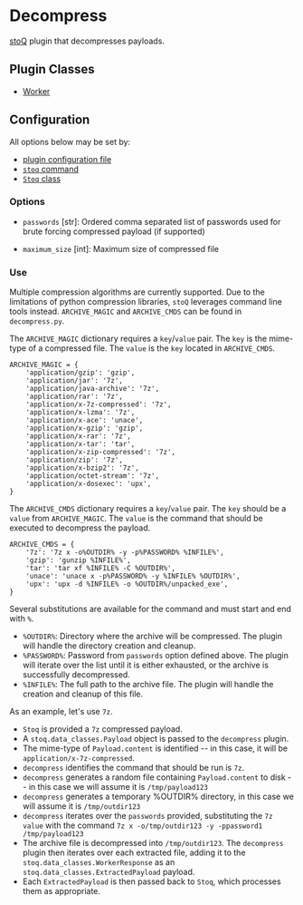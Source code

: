 # Decompress

[stoQ](https://stoq-framework.readthedocs.io/en/latest/index.html) plugin that decompresses payloads.

## Plugin Classes

- [Worker](https://stoq-framework.readthedocs.io/en/latest/dev/workers.html)

## Configuration

All options below may be set by:

- [plugin configuration file](https://stoq-framework.readthedocs.io/en/latest/dev/plugin_overview.html#configuration)
- [`stoq` command](https://stoq-framework.readthedocs.io/en/latest/gettingstarted.html#plugin-options)
- [`Stoq` class](https://stoq-framework.readthedocs.io/en/latest/dev/core.html?highlight=plugin_opts#using-providers)

### Options

- `passwords` [str]: Ordered comma separated list of passwords used for brute forcing compressed payload (if supported)

- `maximum_size` [int]: Maximum size of compressed file

### Use

Multiple compression algorithms are currently supported. Due to the limitations of python compression libraries, `stoQ` leverages command line tools instead. `ARCHIVE_MAGIC` and `ARCHIVE_CMDS` can be found in `decompress.py`.

The `ARCHIVE_MAGIC` dictionary requires a `key`/`value` pair. The `key` is the mime-type of a compressed file. The `value` is the `key` located in `ARCHIVE_CMDS`.

    ARCHIVE_MAGIC = {
        'application/gzip': 'gzip',
        'application/jar': '7z',
        'application/java-archive': '7z',
        'application/rar': '7z',
        'application/x-7z-compressed': '7z',
        'application/x-lzma': '7z',
        'application/x-ace': 'unace',
        'application/x-gzip': 'gzip',
        'application/x-rar': '7z',
        'application/x-tar': 'tar',
        'application/x-zip-compressed': '7z',
        'application/zip': '7z',
        'application/x-bzip2': '7z',
        'application/octet-stream': '7z',
        'application/x-dosexec': 'upx',
    }

The `ARCHIVE_CMDS` dictionary requires a `key`/`value` pair. The `key` should be a `value` from `ARCHIVE_MAGIC`. The `value` is the command that should be executed to decompress the payload.

    ARCHIVE_CMDS = {
        '7z': '7z x -o%OUTDIR% -y -p%PASSWORD% %INFILE%',
        'gzip': 'gunzip %INFILE%',
        'tar': 'tar xf %INFILE% -C %OUTDIR%',
        'unace': 'unace x -p%PASSWORD% -y %INFILE% %OUTDIR%',
        'upx': 'upx -d %INFILE% -o %OUTDIR%/unpacked_exe',
    }

Several substitutions are available for the command and must start and end with `%`.

- `%OUTDIR%`: Directory where the archive will be compressed. The plugin will handle the directory creation and cleanup.
- `%PASSWORD%`: Password from `passwords` option defined above. The plugin will iterate
  over the list until it is either exhausted, or the archive is successfully decompressed.
- `%INFILE%`: The full path to the archive file. The plugin will handle the creation and cleanup of this file.

As an example, let's use `7z`.

- `Stoq` is provided a `7z` compressed payload.
- A `stoq.data_classes.Payload` object is passed to the `decompress` plugin.
- The mime-type of `Payload.content` is identified -- in this case, it will be `application/x-7z-compressed`.
- `decompress` identifies the command that should be run is `7z`.
- `decompress` generates a random file containing `Payload.content` to disk -- in this case we will assume it is `/tmp/payload123`
- `decompress` generates a temporary %OUTDIR% directory, in this case we will assume it is `/tmp/outdir123`
- `decompress` iterates over the `passwords` provided, substituting the `7z` `value` with the command `7z x -o/tmp/outdir123 -y -ppassword1 /tmp/payload123`
- The archive file is decompressed into `/tmp/outdir123`. The `decompress` plugin then iterates over each extracted file, adding it to the `stoq.data_classes.WorkerResponse` as an `stoq.data_classes.ExtractedPayload` payload.
- Each `ExtractedPayload` is then passed back to `Stoq`, which processes them as appropriate.
